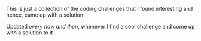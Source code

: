 This is just a collection of the coding challenges that I found interesting and hence, came up with a solution

Updated *every now and then*, whenever I find a cool challenge and come up with a solution to it
